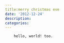 ```yaml
---
title:merry christmas eve
date: '2012-12-24'
description:
categories:
---
```

        hello, world! too.
